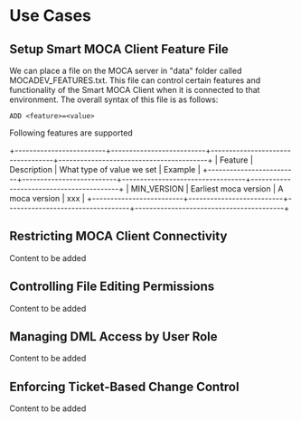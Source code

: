 # Use Cases

## Setup Smart MOCA Client Feature File
We can place a file on the MOCA server in "data" folder called MOCADEV_FEATURES.txt.  This file can control certain features and functionality of the Smart MOCA Client when it is connected to 
that environment.  The overall syntax of this file is as follows:
```
ADD <feature>=<value>
```
Following features are supported

+-------------------------+--------------------------+----------------------------------+-----------------------------------------+
| Feature                 | Description              | What type of value we set        | Example                                 |
+-------------------------+--------------------------+----------------------------------+-----------------------------------------+
| MIN_VERSION             | Earliest moca version    | A moca version                   | xxx                                     |
+-------------------------+--------------------------+----------------------------------+-----------------------------------------+



## Restricting MOCA Client Connectivity
Content to be added

## Controlling File Editing Permissions
Content to be added

## Managing DML Access by User Role
Content to be added

## Enforcing Ticket-Based Change Control
Content to be added
